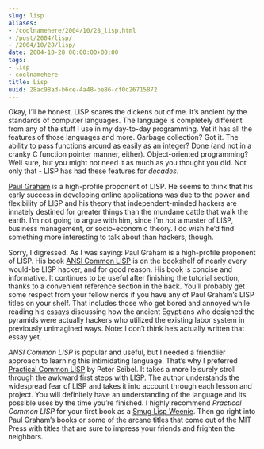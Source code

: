 ```yaml
---
slug: lisp
aliases:
- /coolnamehere/2004/10/28_lisp.html
- /post/2004/lisp/
- /2004/10/28/lisp/
date: 2004-10-28 00:00:00+00:00
tags:
- lisp
- coolnamehere
title: Lisp
uuid: 28ac98ad-b6ce-4a48-be86-cf0c26715872
---
```

Okay, I’ll be honest. LISP scares the dickens out of me. It’s ancient by
the standards of computer languages. The language is completely
different from any of the stuff I use in my day-to-day programming. Yet
it has all the features of those languages and more. Garbage collection?
Got it. The ability to pass functions around as easily as an integer?
Done (and not in a cranky C function pointer manner, either).
Object-oriented programming? Well sure, but you might not need it as
much as you thought you did. Not only that - LISP has had these features
for *decades*.

[Paul Graham](http://www.paulgraham.com/) is a high-profile proponent of
LISP. He seems to think that his early success in developing online
applications was due to the power and flexibility of LISP and his theory
that independent-minded hackers are innately destined for greater things
than the mundane cattle that walk the earth. I’m not going to argue with
him, since I’m not a master of LISP, business management, or
socio-economic theory. I do wish he’d find something more interesting to
talk about than hackers, though.

Sorry, I digressed. As I was saying: Paul Graham is a high-profile
proponent of LISP. His book [ANSI Common
LISP](http://www.paulgraham.com/acl.html) is on the bookshelf of nearly
every would-be LISP hacker, and for good reason. His book is concise and
informative. It continues to be useful after finishing the tutorial
section, thanks to a convenient reference section in the back. You’ll
probably get some respect from your fellow nerds if you have any of Paul
Graham’s LISP titles on your shelf. That includes those who get bored
and annoyed while reading his
[essays](http://www.paulgraham.com/articles.html) discussing how the
ancient Egyptians who designed the pyramids were actually hackers who
utilized the existing labor system in previously unimagined ways. Note:
I don’t think he’s actually written that essay yet.

*ANSI Common LISP* is popular and useful, but I needed a friendlier
approach to learning this intimidating language. That’s why I preferred
[Practical Common LISP](http://www.gigamonkeys.com/book/) by Peter
Seibel. It takes a more leisurely stroll through the awkward first steps
with LISP. The author understands the widespread fear of LISP and takes
it into account through each lesson and project. You will definitely
have an understanding of the language and its possible uses by the time
you’re finished. I highly recommend *Practical Common LISP* for your
first book as a [Smug Lisp
Weenie](http://c2.com/cgi/wiki?SmugLispWeenie). Then go right into Paul
Graham’s books or some of the arcane titles that come out of the MIT
Press with titles that are sure to impress your friends and frighten the
neighbors.